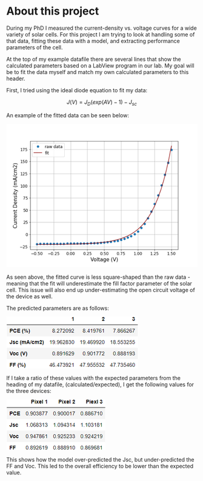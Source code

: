 # About this project

During my PhD I measured the current-density vs. voltage curves for a wide variety of solar cells. For this project I am trying to look at handling some of that data, fitting these data with a model, and extracting performance parameters of the cell.

At the top of my example datafile there are several lines that show the calculated parameters based on a LabView program in our lab. My goal will be to fit the data myself and match my own calculated parameters to this header. 

First, I tried using the ideal diode equation to fit my data:

$$J(V) = J_{D} (exp(A V) - 1) - J_{sc}$$

An example of the fitted data can be seen below:

![fitted_JV](JVfit.png)

As seen above, the fitted curve is less square-shaped than the raw data - meaning that the fit will underestimate the fill factor parameter of the solar cell. This issue will also end up under-estimating the open circuit voltage of the device as well. 

The predicted parameters are as follows:

![solar_characteristics](chars.png)

If I take a ratio of these values with the expected parameters from the heading of my datafile, (calculated/expected), I get the following values for the three devices:

![solar_characteristics_ratios](char_ratio.png)

This shows how the model over-predicted the Jsc, but under-predicted the FF and Voc. This led to the overall efficiency to be lower than the expected value. 